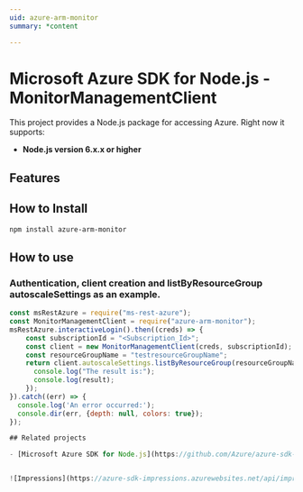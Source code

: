 ```yaml
---
uid: azure-arm-monitor
summary: *content

---
```

# Microsoft Azure SDK for Node.js - MonitorManagementClient
This project provides a Node.js package for accessing Azure. Right now it supports:
- **Node.js version 6.x.x or higher**

## Features


## How to Install

```bash
npm install azure-arm-monitor
```

## How to use

### Authentication, client creation and listByResourceGroup autoscaleSettings as an example.

```javascript
const msRestAzure = require("ms-rest-azure");
const MonitorManagementClient = require("azure-arm-monitor");
msRestAzure.interactiveLogin().then((creds) => {
    const subscriptionId = "<Subscription_Id>";
    const client = new MonitorManagementClient(creds, subscriptionId);
    const resourceGroupName = "testresourceGroupName";
    return client.autoscaleSettings.listByResourceGroup(resourceGroupName).then((result) => {
      console.log("The result is:");
      console.log(result);
    });
}).catch((err) => {
  console.log('An error occurred:');
  console.dir(err, {depth: null, colors: true});
});

## Related projects

- [Microsoft Azure SDK for Node.js](https://github.com/Azure/azure-sdk-for-node)


![Impressions](https://azure-sdk-impressions.azurewebsites.net/api/impressions/azure-sdk-for-node%2Flib%2Fservices%2FmonitorManagement%2FREADME.png)
